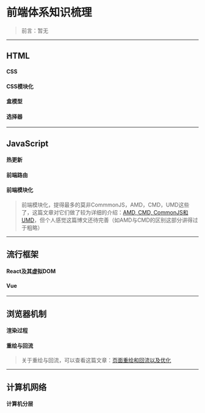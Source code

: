 # 前端体系知识梳理

> 前言：暂无
---
## HTML
#### CSS
#### CSS模块化
#### 盒模型
#### 选择器
---
## JavaScript
#### 热更新
#### 前端路由
#### 前端模块化
> 前端模块化，提得最多的莫非CommmonJS，AMD，CMD，UMD这些了，这篇文章对它们做了较为详细的介绍：[AMD, CMD, CommonJS和UMD](https://segmentfault.com/a/1190000004873947)，但个人感觉这篇博文还待完善（如AMD与CMD的区别这部分讲得过于粗略）
---
## 流行框架
#### React及其虚拟DOM
#### Vue
---
## 浏览器机制
#### 渲染过程
#### 重绘与回流
> 关于重绘与回流，可以查看这篇文章：[页面重绘和回流以及优化](http://www.css88.com/archives/4996)  
---
## 计算机网络
#### 计算机分层
